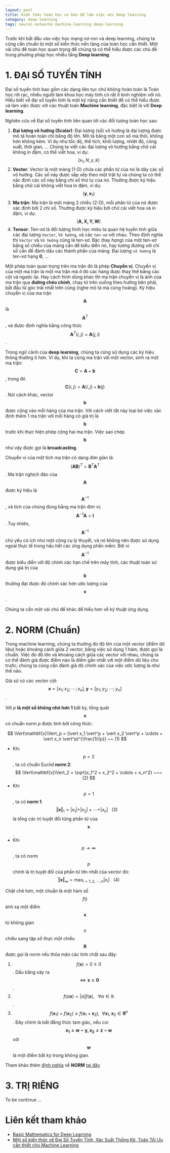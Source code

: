 ```yaml
---
layout: post
title: Kiến thức toán học cơ bản để làm việc với Deep learning
category: deep-learning
tags: neural-networks machine-learning deep-learning
---
```


Trước khi bắt đầu vào việc học mạng nơ-ron và deep learning, chúng ta cũng cần chuẩn bị một số kiến thức nền tảng của toán học cần thiết. Một vài chủ đề toán học quan trọng để chúng ta có thể hiểu được các chủ đề trong phương pháp học nhiều tầng **Deep learning**.

# 1. ĐẠI SỐ TUYẾN TÍNH

Đại số tuyến tính bao gồm các dạng liên tục chứ không hoàn toàn là Toán học rời rạc, nhiều người làm khoa học máy tính có rất ít kinh nghiệm với nó. Hiểu biết về đại số tuyến tính là một kỹ năng cần thiết để có thể hiểu được và làm việc được với các thuật toán **Machine learning**, đặc biệt là với **Deep learning**.

Nghiên cứu về Đại số tuyến tính liên quan tới các đối tượng toán học sau:

1. **Đại lượng vô hướng (Scalar)**: Đại lượng (số) vô hướng là đại lượng được mô tả hoàn toàn chỉ bằng độ lớn. Mô tả bằng một con số mà thôi, không hơn không kém. Ví dụ như tốc độ, thể tích, khối lượng, nhiệt độ, công suất, thời gian, ... Chúng ta viết các đại lượng vô hướng bằng chữ cái không in đậm, có thể viết hoa, ví dụ: $$ (x_1, N, y, k) $$
2. **Vector**: Vector là một mảng (1-D) chứa các phần tử của nó là dãy các số vô hướng. Các số này được sắp xếp theo một trật tự và chúng ta có thể xác định các số này bằng chỉ số thứ tự của nó. Thường được ký hiệu bằng chữ cái không viết hoa in đậm, ví dụ: $$ (\mathbf{y}, \mathbf{x}_1) $$
3. **Ma trận**: Ma trận là một mảng 2 chiều (2-D), mỗi phần tử của nó được xác định bởi 2 chỉ số. Thường được ký hiệu bởi chữ cái viết hoa và in đậm, ví dụ: $$ (\mathbf{A, X, Y, W}) $$
4. **Tensor**: Ten-xơ là đối tượng hình học miêu ta quan hệ tuyến tính giữa các đại lượng `Vector`, `Vô hướng`, và các `ten-xơ` với nhau. Theo định nghĩa thì `Vector` và `Vô hướng` cũng là ten-xơ. Bậc (hay *hạng*) của một ten-xơ bằng số chiều của mảng cần để biểu diễn nó, hay tương đương với chỉ số cần để đánh dấu các thành phần của mảng. Đại lượng `vô hướng` là ten-xơ hạng **0**, ...

Một phép toán quan trọng trên ma trận đó là phép **Chuyển vị**. Chuyển vị của một ma trận là một ma trận mà ở đó các hàng được thay thế bằng các cột và ngược lại. Hay cách hình dùng khác thì ma trận chuyển vị là ảnh của ma trận qua **đường chéo chính**, chạy từ trên xuống theo hướng bên phải, bắt đầu từ góc trái nhất trên cùng (nghe mô tả mà cũng hoảng). Ký hiệu chuyển vị của ma trận $$\mathbf{A}$$ là $$\mathbf{A}^T$$, và được định nghĩa bằng công thức $$ \mathbf{A}^T(i, j) = \mathbf{A}(j, i) $$.

Trong ngữ cảnh của **deep learning**, chúng ta cũng sử dụng các ký hiệu thông thường ít hơn. Ví dụ, khi ta cộng ma trận với một vector, sinh ra một ma trận: $$ \mathbf{C} = \mathbf{A} + \mathbf{b} $$, trong đó $$ \mathbf{C}(i, j) = \mathbf{A}(i, j) + \mathbf{b}(j) $$. Nói cách khác, vector $$\mathbf{b}$$ được cộng vào mỗi hàng của ma trận. Với cách viết tắt này loại bỏ việc xác định thêm 1 ma trận với mỗi hàng có giá trị là $$ \mathbf{b} $$ trước khi thực hiện phép cộng hai ma trận. Việc sao chép $$ \mathbf{b} $$ như vậy được gọi là **broadcasting**.

Chuyển vị của một tích ma trận có dạng đơn giản là: $$ (\mathbf{AB})^T = \mathbf{B}^T\mathbf{A}^T $$. Ma trận nghịch đảo của $$ \mathbf{A} $$ được ký hiệu là $$ \mathbf{A}^{-1} $$, và tích của chúng đúng bằng ma trận đơn vị: $$ \mathbf{A}^{-1}\mathbf{A} = \mathbf{I} $$. Tuy nhiên, $$ \mathbf{A}^{-1} $$ chủ yếu có ích như một công cụ lý thuyết, và nó không nên được sử dụng ngoài thực tế trong hầu hết các ứng dụng phần mềm. Bởi vì $$ \mathbf{A}^{-1} $$ được biểu diễn với độ chính xác hạn chế trên máy tính, các thuật toán sử dụng giá trị của $$ \mathbf{b} $$ thường đạt được đó chính xác hơn ước lượng của $$ \mathbf{x} $$.

Chúng ta cần một vài chủ đề khác để hiểu hơn về kỹ thuật ứng dụng.

# 2. NORM (Chuẩn)

Trong machine learning, chúng ta thường đo độ lớn của một vector (điểm dữ liệu) hoặc khoảng cách giữa 2 vector, bằng việc sử dụng 1 hàm, được gọi là chuẩn. Việc đo độ lớn và khoảng cách giữa các vector với nhau, chúng ta có thể đánh giá được điểm nào là điểm gần nhất với một điểm dữ liệu cho trước; chúng ta cũng cần đánh giá độ chính xác của việc ước lượng là như thế nào.

Giả sử có các vector cột: $$ \mathbf{x} = [x_1; x_2; \cdots; x_n], \mathbf{y} = [y_1; y_2; \cdots; y_n] $$.

Với *p* **là một số không nhỏ hơn 1** bất kỳ, tổng quát $$ \mathbf{x} $$ có chuẩn norm *p* được tính bởi công thức:

$$ \Vert\mathbf{x}\Vert_p = (\vert x_1 \vert^p + \vert x_2 \vert^p + \cdots + \vert x_n \vert^p)^{\frac{1}{p}} ~~ (1) $$

* Khi $$ p = 2 $$, ta có chuẩn Euclid **norm 2**: $$ \Vert\mathbf{x}\Vert_2 = \sqrt{x_1^2 + x_2^2 + \cdots + x_n^2} ~~~ (2) $$
* Khi $$ p = 1 $$, ta có **norm 1**: $$ \Vert\mathbf{x}\Vert_1 = \vert x_1 \vert + \vert x_2 \vert + \cdots + \vert x_n \vert ~~~ (3) ~~~ $$ là tổng các trị tuyệt đối từng phần tử của $$ \mathbf{x} $$.
* Khi $$ p \rightarrow \infty $$, ta có norm $$ p $$ chính là trị tuyệt đối của phần tử lớn nhất của vector đó: $$ \Vert\mathbf{x}\Vert_{\infty} = \max_{i = 1, 2, \cdots, n} \vert x_i \vert ~~~ (4) $$

Chặt chẽ hơn, một chuẩn là một hàm số $$ f() $$ ánh xạ một điểm $$ \mathbf{x} $$ từ không gian $$ n $$ chiều sang tập số thực một chiều $$ \mathbf{R} $$ được gọi là norm nếu thỏa mãn các tính chất sau đây:

1. $$ f(\mathbf{x}) = 0 \geq 0 $$. Dấu bằng xảy ra $$ \Leftrightarrow \mathbf{x = 0} $$.  
2. $$ f(\alpha \mathbf{x}) = \vert\alpha\vert f(\mathbf{x}), ~~~ \forall \alpha \in \mathbb{R} $$.  
3. $$ f(\mathbf{x}_1) + f(\mathbf{x}_2) \geq f(\mathbf{x}_1 + \mathbf{x}_2), ~~\forall \mathbf{x}_1, \mathbf{x}_2 \in \mathbf{R}^n $$. Đây chính là bất đẳng thức tam giác, nếu coi $$ \mathbf{x_1 = w - y, x_2 = z - w} $$ với $$\mathbf{w}$$ là một điểm bất kỳ trong không gian.

Tham khảo thêm [định nghĩa][1] về **NORM** [tại đây][1]

# 3. TRỊ RIÊNG

To be continue ...

Liên kết tham khảo
==================

* [Basic Mathematics for Deep Learning][3]
* [Một số kiến thức về Đại Số Tuyến Tính, Xác Suất Thống Kê, Toán Tối Ưu cần thiết cho Machine Learning][2]

[1]: http://machinelearningcoban.com/math/#-norms-chuan
[2]: http://machinelearningcoban.com/math
[3]: https://medium.com/towards-data-science/deep-learning-basic-mathematics-for-deep-learning-a82981e95e3b